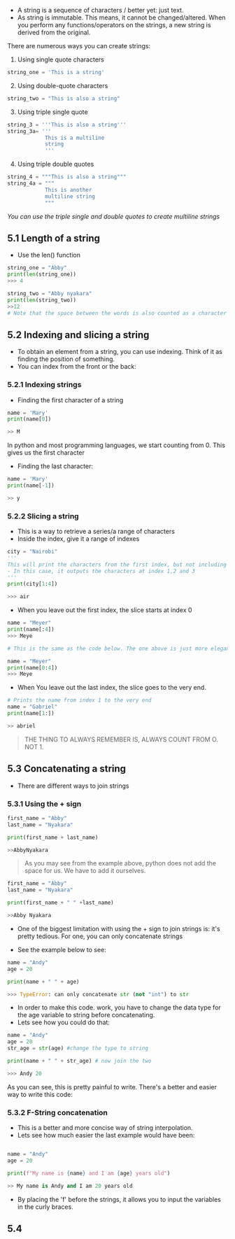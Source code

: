 - A string is a sequence of characters / better yet: just text.
- As string is immutable. This means, it cannot be changed/altered. When you perform any functions/operators on the strings, a new string is derived from the original.

There are numerous ways you can create strings: 

1. Using single quote characters
```python
string_one = 'This is a string'
```

2. Using double-quote characters
```python
string_two = "This is also a string"
```

3. Using triple single quote
```python
string_3 = '''This is also a string'''
string_3a= '''
			This is a multiline 
			string 
			'''
```

4. Using triple double quotes
```python
string_4 = """This is also a string"""
string_4a = """
			This is another
			multiline string
			"""
```

*You can use the triple single and double quotes to create multiline strings*

## 5.1  Length of a string

- Use the len() function

```python
string_one = "Abby"
print(len(string_one))
>>> 4

string_two = "Abby nyakara"
print(len(string_two))
>>12
# Note that the space between the words is also counted as a character
```


## 5.2 Indexing and slicing a string

- To obtain an element from a string, you can use indexing. Think of it as finding the position of something. 
- You can index from the front or the back: 

### 5.2.1  Indexing strings

- Finding the first character of a string

```python
name = 'Mary'
print(name[0])

>> M
```

In python and most programming languages, we start counting from 0. This gives us the first character

- Finding the last character:

```python
name = 'Mary'
print(name[-1])

>> y
```

### 5.2.2 Slicing a string

- This is a way to retrieve a series/a range of characters
- Inside the index, give it a range of indexes

```python
city = "Nairobi"
''' 
This will print the characters from the first index, but not including the last index. 
- In this case, it outputs the characters at index 1,2 and 3
'''
print(city[1:4])

>>> air
```


-  When you leave out the first index, the slice starts at index 0

```python
name = "Meyer"
print(name[:4])
>>> Meye

# This is the same as the code below. The one above is just more elegant

name = "Meyer"
print(name[0:4])
>>> Meye
```

- When You leave out the last index, the slice goes to the very end.

```python
# Prints the name from index 1 to the very end
name = "Gabriel"
print(name[1:])

>> abriel
```

> THE THING TO ALWAYS REMEMBER IS, ALWAYS COUNT FROM O. NOT 1. 

## 5.3 Concatenating a string

- There are different ways to join strings 
### 5.3.1 Using the + sign

```python
first_name = "Abby"
last_name = "Nyakara"

print(first_name + last_name)

>>AbbyNyakara
```

> As you may see from the example above, python does not add the space for us. We have to add it ourselves. 

```python
first_name = "Abby"
last_name = "Nyakara"

print(first_name + " " +last_name)

>>Abby Nyakara
```

- One of the biggest limitation with using the + sign to join strings is: it's pretty tedious. For one, you can only concatenate strings

- See the example below to see: 

```python
name = "Andy"
age = 20

print(name + " " + age)

>>> TypeError: can only concatenate str (not "int") to str
```

- In order to make this code. work, you have to change the data type for the age variable to string before concatenating. 
- Lets see how you could do that:

```python
name = "Andy"
age = 20
str_age = str(age) #change the type to string

print(name + " " + str_age) # now join the two

>>> Andy 20
```

As you can see, this is pretty painful to write. There's a better and easier way to write this code: 

### 5.3.2 F-String concatenation

- This is a better and more concise way of string interpolation. 
- Lets see how much easier the last example would have been:

```python

name = "Andy"
age = 20

print(f"My name is {name} and I am {age} years old")

>> My name is Andy and I am 20 years old
```

- By placing the 'f' before the strings, it allows you to input the variables in the curly braces. 

## 5.4 